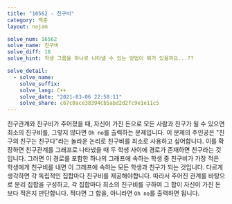 ```yaml
---
title: "16562 - 친구비"
category: 백준
layout: nojam

solve_num: 16562
solve_name: 친구비
solve_diff: 18
solve_hint: 학생 그룹을 하나로 나타낼 수 있는 방법이 뭐가 있을까요...??

solve_detail:
  - solve_name:
    solve_suffix:
    solve_lang: C++
    solve_date: "2021-03-06 22:58:11"
    solve_share: c67c0ace38394cb5abd2d2fc9e1e11c5
---
```


친구관계와 친구비가 주어졌을 때, 자신이 가진 돈으로 모든 사람과 친구가 될 수 있으면 최소의 친구비를, 그렇지 않다면 `Oh no`를 출력하는 문제입니다. 이 문제의 주인공은 "친구의 친구는 친구다"라는 놀라운 논리로 친구비를 최소로 사용하고 싶어합니다. 이를 확장하면 친구관계를 그래프로 나타냈을 때 두 학생 사이에 경로가 존재하면 친구라는 것입니다. 그러면 이 경로를 포함한 하나의 그래프에 속하는 학생 중 친구비가 가장 적은 학생에게 친구비를 내면 이 그래프에 속하는 모든 학생과 친구가 되는 것입니다. 다르게 생각하면 각 독립적인 집합마다 친구비를 제공해야합니다. 따라서 주어진 관계를 바탕으로 분리 집합을 구성하고, 각 집합마다 최소의 친구비를 구하여 그 합이 자신이 가진 돈보다 적은지 판단합니다. 적다면 그 합을, 아니라면 `Oh no`를 출력하면 됩니다.
